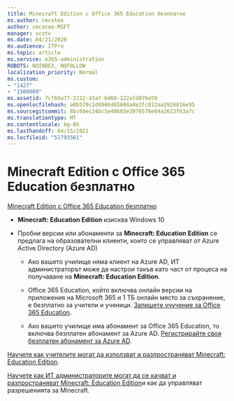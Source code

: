 ```yaml
---
title: Minecraft Edition с Office 365 Education безплатно
ms.author: cmcatee
author: cmcatee-MSFT
manager: scotv
ms.date: 04/21/2020
ms.audience: ITPro
ms.topic: article
ms.service: o365-administration
ROBOTS: NOINDEX, NOFOLLOW
localization_priority: Normal
ms.custom:
- "1427"
- "1500009"
ms.assetid: 7cf69a77-2212-43a7-bd68-122afd876e59
ms.openlocfilehash: a0b529c1d9966d65604ade2fc812aa2926816e95
ms.sourcegitcommit: 8bc60ec34bc1e40685e3976576e04a2623f63a7c
ms.translationtype: MT
ms.contentlocale: bg-BG
ms.lasthandoff: 04/15/2021
ms.locfileid: "51793561"
---
```

# <a name="minecraft-edition-with-office-365-education-for-free"></a>Minecraft Edition с Office 365 Education безплатно

[Minecraft Edition с Office 365 Education безплатно](https://docs.microsoft.com/education/windows/get-minecraft-for-education)
  
- **Minecraft: Education Edition** изисква Windows 10

- Пробни версии или абонаменти за **Minecraft: Education Edition** се предлага на образователни клиенти, които се управляват от Azure Active Directory (Azure AD)

  - Ако вашето училище няма клиент на Azure [](https://docs.microsoft.com/education/windows/school-get-minecraft) AD, ИТ администраторът може да настрои такъв като част от процеса на получаване на **Minecraft: Education Edition**.

  - Office 365 Education, който включва онлайн версии на приложения на Microsoft 365 и 1 ТБ онлайн място за съхранение, е безплатно за учители и ученици. [Запишете учучение за Office 365 Education](https://www.microsoft.com/education/products/office).

  - Ако вашето училище има абонамент за Office 365 Education, то включва безплатен абонамент за Azure AD. [Регистрирайте своя безплатен абонамент за Azure AD](https://msdn.microsoft.com/library/windows/hardware/mt703369%28v=vs.85%29.aspx).

[Научете как учителите могат да използват и разпространяват Minecraft: Education Edition](https://docs.microsoft.com/education/windows/teacher-get-minecraft).
  
[Научете как ИТ администраторите могат да се качват и разпространяват Minecraft: Education Edition](https://docs.microsoft.com/education/windows/school-get-minecraft)и как да управляват разрешенията за Minecraft.